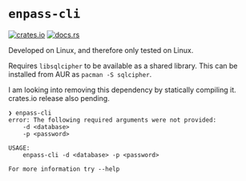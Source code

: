 # `enpass-cli`

[![crates.io](https://img.shields.io/crates/v/enpass-cli.svg?style=flat)](https://crates.io/crates/enpass-cli) [![docs.rs](https://docs.rs/enpass-cli/badge.svg)](https://docs.rs/enpass-cli)

Developed on Linux, and therefore only tested on Linux.

Requires `libsqlcipher` to be available as a shared library. This can be installed from AUR as `pacman -S sqlcipher`.

I am looking into removing this dependency by statically compiling it. crates.io release also pending.

```
❯ enpass-cli
error: The following required arguments were not provided:
    -d <database>
    -p <password>

USAGE:
    enpass-cli -d <database> -p <password>

For more information try --help
```

